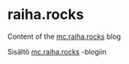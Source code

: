 # raiha.rocks

Content of the [mc.raiha.rocks](https://mc.raiha.rocks) blog

Sisältö [mc.raiha.rocks](https://mc.raiha.rocks) -blogiin
